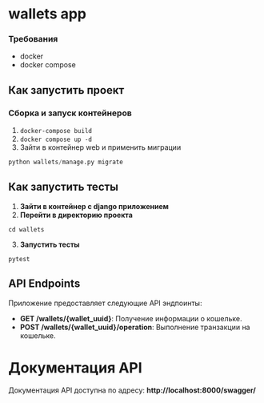 # wallets app

### Требования
- docker
- docker compose

## Как запустить проект

### Сборка и запуск контейнеров

1. `docker-compose build`
2. `docker compose up -d`
3. Зайти в контейнер web и применить миграции 

```python
python wallets/manage.py migrate
```


## Как запустить тесты

1. **Зайти в контейнер с django приложением**
2. **Перейти в директорию проекта**

```
cd wallets
```

3. **Запустить тесты**

```
pytest
```


## API Endpoints
Приложение предоставляет следующие API эндпоинты:

- **GET /wallets/{wallet_uuid}**: Получение информации о кошельке.
- **POST /wallets/{wallet_uuid}/operation**: Выполнение транзакции на кошельке.

# Документация API
Документация API доступна по адресу: **http://localhost:8000/swagger/**